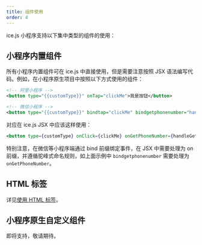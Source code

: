 ```yaml
---
title: 组件使用
order: 4
---
```


ice.js 小程序支持以下集中类型的组件的使用：

## 小程序内置组件

所有小程序内置组件可在 ice.js 中直接使用，但是需要注意按照 JSX 语法编写代码。例如，在小程序原生项目中按照以下方式使用的组件：

```xml
<!-- 阿里小程序 -->
<button type="{{customType}}" onTap="clickMe">我是按钮</button>

<!-- 微信小程序 -->
<button type="{{customType}}" bindtap="clickMe" bindgetphonenumber="handleGetPhoneNumber">我是按钮</button>
```

对应在 ice.js JSX 中应该这样使用：

```jsx
<button type={customType} onClick={clickMe} onGetPhoneNumber={handleGetPhoneNumber}>我是按钮</button>
```

特别注意，在微信等小程序端通过 bind 前缀绑定事件，在 JSX 中需要处理为 on 前缀，并遵循驼峰式命名规则，如上面示例中 `bindgetphonenumber` 需要处理为 `onGetPhoneNumber`。

## HTML 标签

详见[使用 HTML 标签](./use-html)。

## 小程序原生自定义组件

即将支持，敬请期待。

